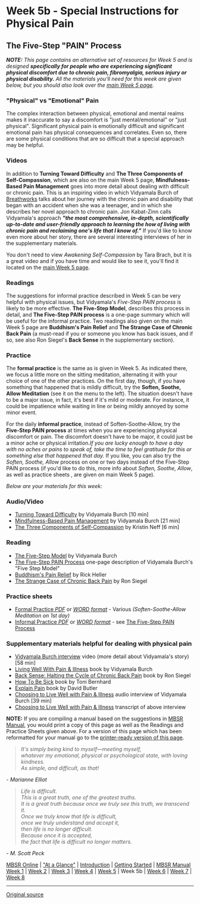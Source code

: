 Week 5b - Special Instructions for Physical Pain
================================================

The Five-Step "PAIN" Process
----------------------------

_**NOTE:** This page contains an alternative set of resources for Week 5 and is
designed **specifically for people who are experiencing significant physical
discomfort due to chronic pain, fibromyalgia, serious injury or physical
disability.** All the materials you'll need for this week are given below, but
you should also look over the [main Week 5 page][21]._

### "Physical" vs "Emotional" Pain  
The complex interaction between physical, emotional and mental realms makes it
inaccurate to say a discomfort is "just mental/emotional" or "just physical".
Significant physical pain is emotionally difficult and significant emotional
pain has physical consequences and correlates. Even so, there are some physical
conditions that are so difficult that a special approach may be helpful.

### Videos  
In addition to **Turning Toward Difficulty** and **The Three Components of
Self-Compassion**, which are also on the main Week 5 page, **Mindfulness-Based
Pain Management** goes into more detail about dealing with difficult or chronic
pain. This is an inspiring video in which Vidyamala Burch of [Breathworks][38]
talks about her journey with the chronic pain and disability that began with an
accident when she was a teenager, and in which she describes her novel approach
to chronic pain. Jon Kabat-Zinn calls Vidyamala's approach _**"the most
comprehensive, in-depth, scientifically up-to-date and user-friendly approach
to learning the how of living with chronic pain and reclaiming one's life that
I know of."**_ If you'd like to know even more about her story, there are
several interesting interviews of her in the supplementary materials.

You don't need to view _Awakening Self-Compassion_ by Tara Brach, but it is a
great video and if you have time and would like to see it, you'll find it
located on the [main Week 5 page][21].

### Readings  
The suggestions for informal practice described in Week 5 can be very helpful
with physical issues, but Vidyamala's _Five-Step PAIN process_ is likely to be
more effective. **The Five-Step Model**, describes this process in detail, and
**The Five-Step PAIN process** is a one-page summary which will be useful for
the informal practice. Two readings also given on the main Week 5 page are
**Buddhism's Pain Relief** and **The Strange Case of Chronic Back Pain** (a
must-read if you or someone you know has back issues, and if so, see also Ron
Siegel's **Back Sense** in the supplementary section).

### Practice  
The **formal practice** is the same as is given in Week 5. As indicated there,
we focus a little more on the sitting meditation, alternating it with your
choice of one of the other practices. On the first day, though, if you have
something that happened that is mildly difficult, try the **Soften, Soothe,
Allow Meditation** (see it on the menu to the left). The situation doesn't have
to be a major issue, in fact, it's best if it's mild or moderate. For instance,
it could be impatience while waiting in line or being mildly annoyed by some
minor event.

For the daily **informal practice**, instead of Soften-Soothe-Allow, try the
**Five-Step PAIN process** at times when you are experiencing physical
discomfort or pain. The discomfort doesn't have to be major, it could just be a
minor ache or physical irritation._If you are lucky enough to have a day with
no aches or pains to speak of, take the time to feel gratitude for this or
something else that happened that day._ If you like, you can also try the
_Soften, Soothe, Allow_ process on one or two days instead of the Five-Step
PAIN process (if you'd like to do this, more info about _Soften, Soothe,
Allow_, as well as practice sheets , are given on main Week 5 page).

_Below are your materials for this week:_

### Audio/Video
* [Turning Toward Difficulty][39] by Vidyamala Burch [10 min]  
* [Mindfulness-Based Pain Management][40] by Vidyamala Burch [21 min]  
* [The Three Components of Self-Compassion][41] by Kristin Neff [6 min]  

### Reading  
* [The Five-Step Model][42] by Vidyamala Burch  
* [The Five-Step PAIN Process][43] one-page description of Vidyamala Burch's "Five Step Model"  
* [Buddhism's Pain Relief][44] by Rick Heller  
* [The Strange Case of Chronic Back Pain][45] by Ron Siegel  

### Practice sheets  
* [Formal Practice _PDF_][46] or [_WORD format_][47] \- Various _(Soften-Soothe-Allow Meditation on 1st day)_  
* [Informal Practice _PDF_][48] or [_WORD format_][49] \- see  [The Five-Step PAIN Process][43]

### Supplementary materials helpful for dealing with physical pain  
* [Vidyamala Burch interview][50] video (more detail about Vidyamala's story) [58 min]  
* [Living Well With Pain &amp; Illness][51] book by Vidyamala Burch  
* [Back Sense: Halting the Cycle of Chronic Back Pain][52] book by Ron Siegel  
* [How To Be Sick][53] book by Toni Bernhard  
* [Explain Pain][54] book by David Butler  
* [Choosing to Live Well with Pain & Illness][55] audio interview of Vidyamala Burch [39 min]  
* [Choosing to Live Well with Pain & Illness][56] transcript of above interview  

**NOTE:** If you are compiling a manual based on the suggestions in [MBSR
Manual][16], you would print a copy of this page as well as the Readings and
Practice Sheets given above. For a version of this page which has been
reformatted for your manual go to the [printer-ready version of this page][57].

> _It's simply being kind to myself—meeting myself,  
whatever my emotional, physical or psychological state, with loving kindness.  
As simple, and difficult, as that!_

\- _Marianne Elliot_


> _Life is difficult.  
This is a great truth, one of the greatest truths.  
It is a great truth because once we truly see this truth, we transcend it.  
Once we truly know that life is difficult,  
once we truly understand and accept it,  
then life is no longer difficult.  
Because once it is accepted,  
the fact that life is difficult no longer matters._

\- _M. Scott Peck_


[16]: selfguidedMBSR_manual.md
[21]: selfguidedMBSR_week5.md
[38]: http://www.breathworks-mindfulness.org.uk/aboutbreathworks
[39]: https://www.youtube.com/watch?v=8aAATYSvNjc&amp;list=PLbiVpU59JkVbxrJS2Hc-QZeAY64nQqN7N&amp;index=1
[40]: https://www.youtube.com/watch?v=N10_dcIZp2k&amp;list=PLbiVpU59JkVbxrJS2Hc-QZeAY64nQqN7N&amp;index=2
[41]: https://www.youtube.com/watch?v=w3aba1ok5lE&amp;index=3&amp;list=PLbiVpU59JkVbxrJS2Hc-QZeAY64nQqN7N
[42]: docs/week5b/vidyamala-5steps.pdf
[43]: docs/week5b/PAIN.pdf
[44]: docs/week5b/buddhism-pain.pdf
[45]: docs/week5b/siegel-backpain.pdf
[46]: practice/week5b-formal.pdf
[47]: practice/week5b-formal.docx
[48]: practice/week5b-informal.pdf
[49]: practice/week5b-informal.docx
[50]: https://www.youtube.com/watch?v=3TUxs8HOCRo
[51]: http://www.amazon.com/Living-Well-Pain-Illness-Suffering/dp/1591797470
[52]: http://www.amazon.com/Back-Sense-Revolutionary-Approach-Halting/dp/0767905814
[53]: http://www.amazon.com/How-Sick-Buddhist-Inspired-Chronically-Caregivers/dp/0861716264
[54]: http://www.amazon.com/Explain-Pain-David-Butler/dp/097509100X
[55]: meditations/vidyamala-choosing.md
[56]: docs/week5b/vidyamala-choosing.pdf
[57]: http://palousemindfulness.com/docs/manualMBSRweek5-PAIN.pdf
  
[MBSR Online](index.md) | ["At a Glance"][index] | [Introduction][intro] | [Getting Started][started] | [MBSR Manual][manual]  
[Week 1][w1] | [Week 2](selfguidedMBSR_week2.md) | [Week 3](selfguidedMBSR_week3.md) | [Week 4](selfguidedMBSR_week4.md) | [Week 5](selfguidedMBSR_week5.md) | Week 5b | [Week 6](selfguidedMBSR_week6.md) | [Week 7](selfguidedMBSR_week7.md) | [Week 8](selfguidedMBSR_week8.md)

[index]: selfguidedMBSR_ataglance.md
[intro]: selfguidedMBSR_week0.md
[started]: selfguidedMBSR_gettingstarted.md
[manual]: selfguidedMBSR_manual.md
[w1]: selfguidedMBSR_week1.md
[w2]: selfguidedMBSR_week2.md
[w3]: selfguidedMBSR_week3.md
[w4]: selfguidedMBSR_week4.md
[w5]: selfguidedMBSR_week5.md
[w5b]: selfguidedMBSR_week5b.md
[w6]: selfguidedMBSR_week6.md
[w7]: selfguidedMBSR_week7.md
[w8]: selfguidedMBSR_week8.md
-----

[Original source](http://palousemindfulness.com/selfguidedMBSR_week5b.html "Permalink to MBSR week 5b (Physical Pain)")
